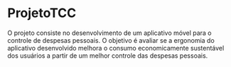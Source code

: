 # ProjetoTCC

O projeto consiste no desenvolvimento de um aplicativo móvel para o controle de despesas pessoais.
O objetivo é avaliar se a ergonomia do aplicativo desenvolvido melhora o consumo economicamente sustentável dos usuários a partir de um melhor controle das despesas pessoais.
